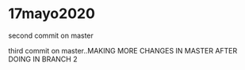 # 17mayo2020

second commit on master

third commit on master..MAKING MORE CHANGES IN MASTER AFTER DOING IN BRANCH 2
